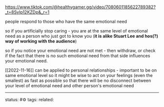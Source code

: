
https://www.tiktok.com/@healthygamer.gg/video/7080601185622789382?_t=8SyIp12KZDp&_r=1

people respond to those who have the same emotional need

so if you artificially stop caring - you are at the same level of emotional need as a person who just got to know you (**it is alike Stuart Lee and hos(?) way of working with the audience**)

so if you notice your emotional need are not met - then withdraw, or check if the fact that there is no such emotional need from that side influences your emotional need.

[[2022-11-16]] can be applied to personal relationships - important to be on same emotional level
so it might be wise to act on your feelings (even the smallest) as fast as possible so that there will be no disconnect between your level of emotional need and other person's emotional need

--- 
status: #⚙️ 
tags: 
related: 